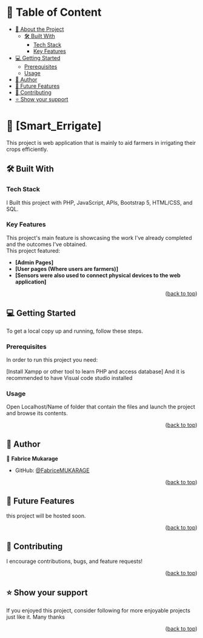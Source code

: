 <a name="readme-top"></a>
# 📗 Table of Content

- [📖 About the Project](#about-project)
  - [🛠 Built With](#built-with)
    - [Tech Stack](#tech-stack)
    - [Key Features](#key-features)
- [💻 Getting Started](#getting-started)
  - [Prerequisites](#prerequisites)
  - [Usage](#usage)
- [👥 Author](#author)
- [🔭 Future Features](#future-features)
- [🤝 Contributing](#contributing)
- [⭐️ Show your support](#support)


# 📖 [Smart_Errigate] <a name="about-project"></a>

This project is web application that is mainly to aid farmers in irrigating their crops efficiently.

## 🛠 Built With <a name="built-with"></a>

### Tech Stack <a name="tech-stack"></a>

I Built this project with PHP, JavaScript, APIs, Bootstrap 5, HTML/CSS, and SQL.

### Key Features <a name="key-features"></a>

This project's main feature is showcasing the work I've already completed and the outcomes I've obtained.
</br>
This project featured:
- **[Admin Pages]**
- **[User pages (Where users are farmers)]**
- **[Sensors were also used to connect physical devices to the web application]**

<p align="right">(<a href="#readme-top">back to top</a>)</p>


## 💻 Getting Started <a name="getting-started"></a>

To get a local copy up and running, follow these steps.

### Prerequisites

In order to run this project you need:

[Install Xampp or other tool to learn PHP and access database]
And it is recommended to have Visual code studio installed 

### Usage

Open Localhost/Name of folder that contain the files and launch the project and browse its contents.

<p align="right">(<a href="#readme-top">back to top</a>)</p>


## 👥 Author <a name="author"></a>

👤 **Fabrice Mukarage**

- GitHub: [@FabriceMUKARAGE](https://github.com/fabriceMUKARAGE)

<p align="right">(<a href="#readme-top">back to top</a>)</p>


## 🔭 Future Features <a name="future-features"></a>

this project will be hosted soon.

<p align="right">(<a href="#readme-top">back to top</a>)</p>


## 🤝 Contributing <a name="contributing"></a>

I encourage contributions, bugs, and feature requests!

<p align="right">(<a href="#readme-top">back to top</a>)</p>

## ⭐️ Show your support <a name="support"></a>

If you enjoyed this project, consider following for more enjoyable projects just like it. Many thanks

<p align="right">(<a href="#readme-top">back to top</a>)</p>
